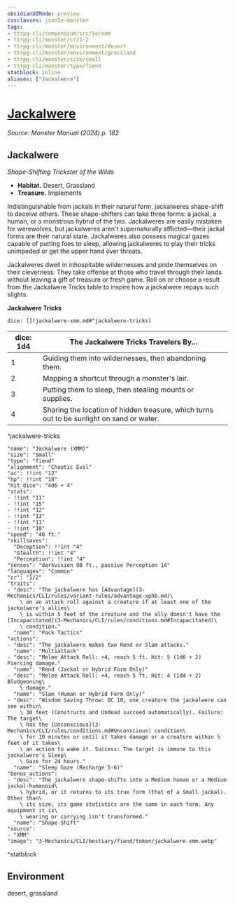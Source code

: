 ```yaml
---
obsidianUIMode: preview
cssclasses: json5e-monster
tags:
- ttrpg-cli/compendium/src/5e/xmm
- ttrpg-cli/monster/cr/1-2
- ttrpg-cli/monster/environment/desert
- ttrpg-cli/monster/environment/grassland
- ttrpg-cli/monster/size/small
- ttrpg-cli/monster/type/fiend
statblock: inline
aliases: ["Jackalwere"]
---
```

# [Jackalwere](3-Mechanics\CLI\bestiary\fiend/jackalwere-xmm.md)
*Source: Monster Manual (2024) p. 182*  

## Jackalwere

*Shape-Shifting Trickster of the Wilds*

- **Habitat.** Desert, Grassland  
- **Treasure.** Implements  

Indistinguishable from jackals in their natural form, jackalweres shape-shift to deceive others. These shape-shifters can take three forms: a jackal, a human, or a monstrous hybrid of the two. Jackalweres are easily mistaken for werewolves, but jackalweres aren't supernaturally afflicted—their jackal forms are their natural state. Jackalweres also possess magical gazes capable of putting foes to sleep, allowing jackalweres to play their tricks unimpeded or get the upper hand over threats.

Jackalweres dwell in inhospitable wildernesses and pride themselves on their cleverness. They take offense at those who travel through their lands without leaving a gift of treasure or fresh game. Roll on or choose a result from the Jackalwere Tricks table to inspire how a jackalwere repays such slights.

**Jackalwere Tricks**

`dice: [](jackalwere-xmm.md#^jackalwere-tricks)`

| dice: 1d4 | The Jackalwere Tricks Travelers By... |
|-----------|---------------------------------------|
| 1 | Guiding them into wildernesses, then abandoning them. |
| 2 | Mapping a shortcut through a monster's lair. |
| 3 | Putting them to sleep, then stealing mounts or supplies. |
| 4 | Sharing the location of hidden treasure, which turns out to be sunlight on sand or water. |
^jackalwere-tricks

```statblock
"name": "Jackalwere (XMM)"
"size": "Small"
"type": "fiend"
"alignment": "Chaotic Evil"
"ac": !!int "12"
"hp": !!int "18"
"hit_dice": "4d6 + 4"
"stats":
- !!int "11"
- !!int "15"
- !!int "12"
- !!int "13"
- !!int "11"
- !!int "10"
"speed": "40 ft."
"skillsaves":
  "Deception": !!int "4"
  "Stealth": !!int "4"
  "Perception": !!int "4"
"senses": "darkvision 90 ft., passive Perception 14"
"languages": "Common"
"cr": "1/2"
"traits":
- "desc": "The jackalwere has [Advantage](3-Mechanics/CLI/rules/variant-rules/advantage-xphb.md)\
    \ on an attack roll against a creature if at least one of the jackalwere's allies\
    \ is within 5 feet of the creature and the ally doesn't have the [Incapacitated](3-Mechanics/CLI/rules/conditions.md#Incapacitated)\
    \ condition."
  "name": "Pack Tactics"
"actions":
- "desc": "The jackalwere makes two Rend or Slam attacks."
  "name": "Multiattack"
- "desc": "Melee Attack Roll: +4, reach 5 ft. Hit: 5 (1d6 + 2) Piercing damage."
  "name": "Rend (Jackal or Hybrid Form Only)"
- "desc": "Melee Attack Roll: +4, reach 5 ft. Hit: 4 (1d4 + 2) Bludgeoning\
    \ damage."
  "name": "Slam (Human or Hybrid Form Only)"
- "desc": "Wisdom Saving Throw: DC 10, one creature the jackalwere can see within\
    \ 30 feet (Constructs and Undead succeed automatically). Failure: The target\
    \ has the [Unconscious](3-Mechanics/CLI/rules/conditions.md#Unconscious) condition\
    \ for 10 minutes or until it takes damage or a creature within 5 feet of it takes\
    \ an action to wake it. Success: The target is immune to this jackalwere's Sleep\
    \ Gaze for 24 hours."
  "name": "Sleep Gaze (Recharge 5-6)"
"bonus_actions":
- "desc": "The jackalwere shape-shifts into a Medium human or a Medium jackal-humanoid\
    \ hybrid, or it returns to its true form (that of a Small jackal). Other than\
    \ its size, its game statistics are the same in each form. Any equipment it is\
    \ wearing or carrying isn't transformed."
  "name": "Shape-Shift"
"source":
- "XMM"
"image": "3-Mechanics/CLI/bestiary/fiend/token/jackalwere-xmm.webp"
```
^statblock

## Environment

desert, grassland